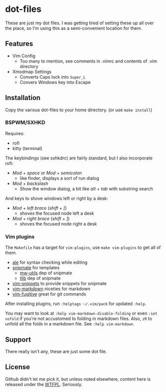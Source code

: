 dot-files
=========

These are just my dot files.  I was getting tired of setting these up all over
the place, so I'm using this as a semi-convenient location for them.

Features
--------

* Vim Config
    - Too many to mention, see comments in .vimrc and contents of .vim
      directory
* Xmodmap Settings
    - Converts Caps lock into `Super_L`
    - Convers Windows key into Escape

Installation
------------

Copy the various dot-files to your home directory. (or use `make install`)

### BSPWM/SXHKD

Requires:

 * rofi
 * kitty (terminal)

The keybindings (see sxhkdrc) are fairly standard, but I also incorporate rofi:

 * *Mod* + *space* or *Mod* + *semicolon*
    - like finder, displays a sort of run dialog
 * *Mod* + *backslash*
    - Show the window dialog, a bit like *alt* + *tab* with substring search

And keys to shove windows left or right by a desk:

 * *Mod* + *left brace* (*shift* + *[*)
     - shoves the focused node left a desk
 * *Mod* + *right brace* (*shift* + *]*)
     - shoves the focused node right a desk

### Vim plugins

The `Makefile` has a target for `vim-plugins`, use `make vim-plugins` to get
all of them.

 * [ale](https://github.com/w0rp/ale) for syntax checking while editing
 * [snipmate](https://github.com/garbas/vim-snipmate) for templates
    - [mw-utils](https://github.com/marcweber/vim-addon-mw-utils) dep of snipmate
    - [tlib](https://github.com/tomtom/tlib_vim) dep of snipmate
 * [vim-snippets](https://github.com/honza/vim-snippets) to provide snippets for snipmate
 * [vim-markdown](https://github.com/preservim/vim-markdown) niceties for markdown
 * [vim-fugitive](https://github.com/tpope/vim-fugitive) great for git commands

After installing plugins, run `:helptags ~/.vim/pack` for updated `:help`.

You may want to look at `:help vim-markdown-disable-folding` or even `:set
nofold` if you're not accustomed to folding in markdown files.  Also, `zR` to
unfold all the folds in a markdown file.  See `:help vim-markdown`.

Support
-------

There really isn't any, these are just some dot file.

License
-------

Github didn't let me pick it, but unless noted elsewhere, content here is
released under the [WTFPL](http://www.wtfpl.net).  Seriously.
